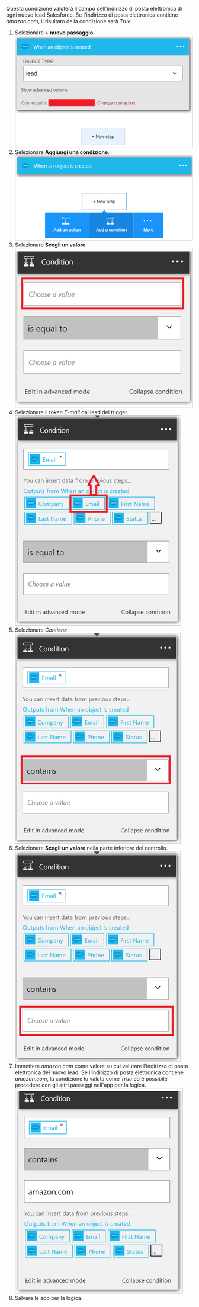 Questa condizione valuterà il campo dell'indirizzo di posta elettronica di ogni nuovo lead Salesforce. Se l'indirizzo di posta elettronica contiene *amazon.com*, il risultato della condizione sarà *True*.

1. Selezionare **+ nuovo passaggio**.  
   ![Immagine di condizione Salesforce 1](./media/connectors-create-api-salesforce/condition-1.png)   
2. Selezionare **Aggiungi una condizione**.    
   ![Immagine di condizione Salesforce 2](./media/connectors-create-api-salesforce/condition-2.png)  
3. Selezionare **Scegli un valore**.    
   ![Immagine di condizione Salesforce 3](./media/connectors-create-api-salesforce/condition-3.png)  
4. Selezionare il token *E-mail* dal lead del trigger.    
   ![Immagine di condizione Salesforce 4](./media/connectors-create-api-salesforce/condition-4.png)  
5. Selezionare *Contiene*.      
   ![Immagine di condizione Salesforce 5](./media/connectors-create-api-salesforce/condition-5.png)  
6. Selezionare **Scegli un valore** nella parte inferiore del controllo.     
   ![Immagine di condizione Salesforce 6](./media/connectors-create-api-salesforce/condition-6.png)  
7. Immettere *amazon.com* come valore su cui valutare l'indirizzo di posta elettronica del nuovo lead. Se l'indirizzo di posta elettronica contiene *amazon.com*, la condizione lo valuta come *True* ed è possibile procedere con gli altri passaggi nell'app per la logica.    
   ![Immagine di condizione Salesforce 7](./media/connectors-create-api-salesforce/condition-7.png)  
8. Salvare le app per la logica.  



<!--HONumber=Nov16_HO3-->


